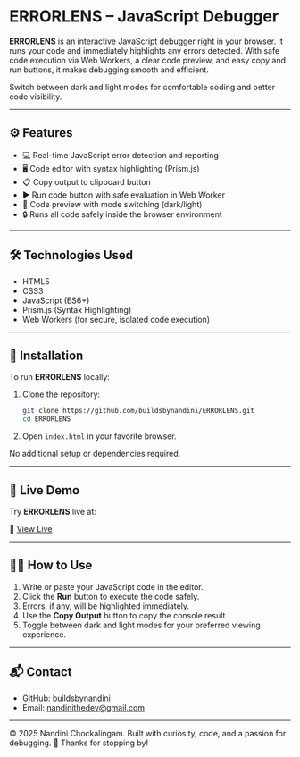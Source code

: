 # ERRORLENS – JavaScript Debugger

**ERRORLENS** is an interactive JavaScript debugger right in your browser. It runs your code and immediately highlights any errors detected. With safe code execution via Web Workers, a clear code preview, and easy copy and run buttons, it makes debugging smooth and efficient.

Switch between dark and light modes for comfortable coding and better code visibility.

---

## ⚙️ Features

- 💻 Real-time JavaScript error detection and reporting  
- 🖥️ Code editor with syntax highlighting (Prism.js)  
- 📋 Copy output to clipboard button  
- ▶️ Run code button with safe evaluation in Web Worker
- 🔄 Code preview with mode switching (dark/light) 
- 🔒 Runs all code safely inside the browser environment


---

## 🛠️ Technologies Used

- HTML5  
- CSS3  
- JavaScript (ES6+)  
- Prism.js (Syntax Highlighting)  
- Web Workers (for secure, isolated code execution)

---

##  🔧 Installation

To run **ERRORLENS** locally:

1. Clone the repository:

    ```bash
    git clone https://github.com/buildsbynandini/ERRORLENS.git
    cd ERRORLENS
    ```

2. Open `index.html` in your favorite browser.

No additional setup or dependencies required.

---

## 🚀 Live Demo

Try **ERRORLENS** live at:  

🔗  [View Live](https://buildsbynandini.github.io/errorlens/)

---

## 🧑‍💻 How to Use

1. Write or paste your JavaScript code in the editor.
2. Click the **Run** button to execute the code safely. 
3. Errors, if any, will be highlighted immediately. 
4. Use the **Copy Output** button to copy the console result.
5. Toggle between dark and light modes for your preferred viewing experience.

---

## 📬 Contact

- GitHub: [buildsbynandini](https://github.com/buildsbynandini)  
- Email: [nandinithedev@gmail.com](mailto:nandinithedev@gmail.com)  

---

© 2025 Nandini Chockalingam.
Built with curiosity, code, and a passion for debugging. 🐞
Thanks for stopping by!
